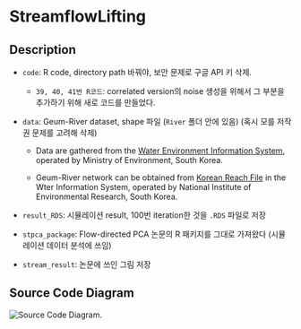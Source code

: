 # StreamflowLifting

## Description

- `code`: R code, directory path 바꿔야, 보안 문제로 구글 API 키 삭제.
	
	+ `39, 40, 41번 R코드`: correlated version의 noise 생성을 위해서 그 부분을 추가하기 위해 새로 코드를 만들었다.

- `data`: Geum-River dataset, shape 파일 (`River` 폴더 안에 있음) (혹시 모를 저작권 문제를 고려해 삭제)

	+ Data are gathered from the [Water Environment Information System](http://211.114.21.35/KRF_DEV/), operated by Ministry of Environment, South Korea.

	+ Geum-River network can be obtained from [Korean Reach File](http://water.nier.go.kr/front/riverNetwork/riverNetwork.jsp) in the Wter Information System, operated by National Institute of Environmental Research, South Korea.

- `result_RDS`: 시뮬레이션 result, 100번 iteration한 것을 `.RDS` 파일로 저장

- `stpca_package`: Flow-directed PCA 논문의 R 패키지를 그대로 가져왔다 (시뮬레이션 데이터 분석에 쓰임)

- `stream_result`: 논문에 쓰인 그림 저장


## Source Code Diagram

![Source Code Diagram.](Diagram.png)
